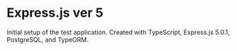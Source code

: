 # Express.js ver 5

Initial setup of the test application.  Created with TypeScript, Express.js 5.0.1, PostgreSQL, and TypeORM.












